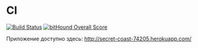 # CI

[![Build Status](https://travis-ci.org/Aspirationtocode/ci.svg?branch=master)](https://travis-ci.org/Aspirationtocode/ci)
[![bitHound Overall Score](https://www.bithound.io/github/Aspirationtocode/ci/badges/score.svg)](https://www.bithound.io/github/Aspirationtocode/ci/badges/score.svg)

Приложение доступно здесь: http://secret-coast-74205.herokuapp.com/
